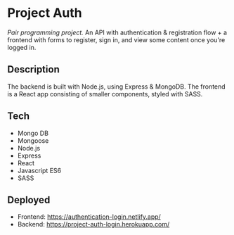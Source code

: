 # Project Auth

*Pair programming project.* An API with authentication & registration flow + a frontend with forms to register, sign in, and view some content once you're logged in.

## Description

The backend is built with Node.js, using Express & MongoDB. The frontend is a React app consisting of smaller components, styled with SASS.

## Tech

- Mongo DB
- Mongoose
- Node.js
- Express
- React
- Javascript ES6
- SASS

## Deployed

- Frontend: https://authentication-login.netlify.app/
- Backend: https://project-auth-login.herokuapp.com/
